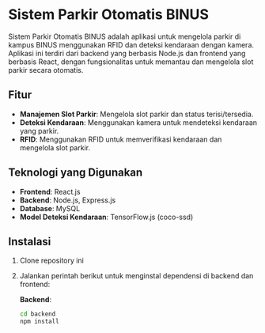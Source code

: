 # Sistem Parkir Otomatis BINUS

Sistem Parkir Otomatis BINUS adalah aplikasi untuk mengelola parkir di kampus BINUS menggunakan RFID dan deteksi kendaraan dengan kamera. Aplikasi ini terdiri dari backend yang berbasis Node.js dan frontend yang berbasis React, dengan fungsionalitas untuk memantau dan mengelola slot parkir secara otomatis.

## Fitur

- **Manajemen Slot Parkir**: Mengelola slot parkir dan status terisi/tersedia.
- **Deteksi Kendaraan**: Menggunakan kamera untuk mendeteksi kendaraan yang parkir.
- **RFID**: Menggunakan RFID untuk memverifikasi kendaraan dan mengelola slot parkir.

## Teknologi yang Digunakan

- **Frontend**: React.js
- **Backend**: Node.js, Express.js
- **Database**: MySQL
- **Model Deteksi Kendaraan**: TensorFlow.js (coco-ssd)

## Instalasi

1. Clone repository ini
2. Jalankan perintah berikut untuk menginstal dependensi di backend dan frontend:

   **Backend**:

   ```bash
   cd backend
   npm install
   ```
